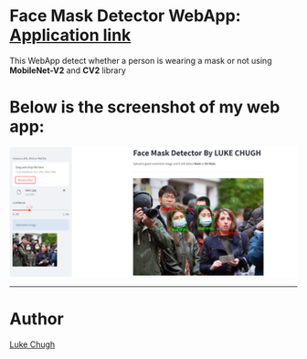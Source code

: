 # Face Mask Detector WebApp: [Application link](https://share.streamlit.io/luke-chugh/face-mask-detector-webapp/main/app.py)

This WebApp detect whether a person is wearing a mask or not using **MobileNet-V2** and **CV2** library

# Below is the screenshot of my web app:

![Capture](https://github.com/luke-chugh/Face-Mask-Detector-WebApp/blob/main/screenshots/2.png)
____________
# Author
[Luke Chugh](https://www.linkedin.com/in/luke-chugh-2b2043181/)

